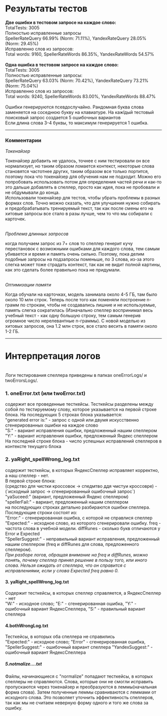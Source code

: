 <h1>Результаты тестов</h1>
<b>Две ошибки в тестовом запросе на каждое слово:</b> <br>
TotalTests: 3005<br>
    Полностью исправленные запросы<br>
       SpellerRateQuery 66.99% (Norm: 71.11%),  YandexRateQuery 28.05% (Norm: 29.45%)<br>
    Исправленно слов из запросов:<br>
       Total words: 9160, SpellerRateWords 86.35%, YandexRateWords 54.57%<br>
<br>
<b>Одна ошибка в тестовом запросе на каждое слово:</b><br>
    TotalTests: 3005<br>
    Полностью исправленные запросы:<br>
        SpellerRateQuery 63.03% (Norm: 70.42%),  YandexRateQuery 73.21% (Norm: 75.04%)<br>
    Исправленно слов из запросов:<br>
        Total words: 9240, SpellerRateWords 83.00%, YandexRateWords 88.47%<br><br>
Ошибки генерируются псевдослучайно. Рандомная буква слова заменяется на соседнюю букву на клавиатуре. На кажlдый тестовый поисковый запрос создается 5 ошибочных вариантов<br>
Если длина слова 3-4 буквы, то максимум генерируется 1 ошибка.<br>
<hr>


<h3>Комментарии</h3>
<p><i>Токенайзер</i></p>
Токенайзер добавить не удалось, точнее с ним тестировали он все нормализует, но таким образом ломается контекст, некоторые слова становятся частотнее других, таким образом все только портится, поэтому пока что токенайзер для обучения нам не подходит. Можно его попробовать  использовать потом для определения частей речи и как-то это дальше добавлять в спеллер, просто как идея, пока не пробовали и не обдумывали до конца.<br>
Использовали токенайзер для тестов, чтобы убрать проблемы в разных формах слов. Точно можно сказать, что для улучшения нужно собирать и предобрабатывать тренируемый текст, так как после смены его на хитовые запросы все стало в разы лучше, чем то что мы собирали с карточек.<br><br>
<p><i>Проблема длинных запросов</i></p>
когда получаем запрос из 7+ слов то спеллер генерит кучу перестановок с возможными ошибками для каждого слова, тем самым убивается и время и память очень сильно. Поэтому, пока делим подобные запросы на подзапросы поменьше, по 3 слова, из-за этого слегка может тоже страдать контекст, так как не видит полной картины, как это сделать более правильно пока не придумали.<br><br>
<p><i>Оптимизации памяти</i></p>
Когда обучали на карточках, модель занимала около 4-5 ГБ, там было около 10 млн строк. Теперь после того как поменяли построение n-грамм по строкам, чтобы не создавались лишние и не используемые, память слегка сократилась (Изначально спеллер воспринимал весь учебный текст - как одну большую строку, тем самым генерив огромное число нерелевантные n-граммы). С новой моделью из хитовых запросов, она 1.2 млн строк, все стало весить в памяти около 1-2 ГБ.<hr>
<h1>Интерпретация логов</h1>
<br>
Логи тестирования спеллера приведены в папках oneErrorLogs/ и twoErrorsLogs/.<br>
<h3>1. oneError.txt (или twoError.txt)</h3>
содержит все проведенные тесткейсы. Тесткейсы разделены между собой по тестируемому слову, которое указывается на первой строке блока. На последующих 5 строках блока указывается:<br> 
"generated error is:" - запрос с одной или двумя искусственно сгенерированных ошибки на каждое слово<br>
"S:" -  вариант исправления ошибки, предложенный нашим спеллером<br>
"Y:" - вариант исправления ошибки, предложенный Яндекс спеллером<br>
На последней строке блока - число успешных исправлений спеллеров в контексте текущего блока<br>
<h3>2. yaRight_spellWrong_log.txt</h3>
содержит тесткейсы, в которых ЯндексСпеллер исправляет корректно, а наш спеллер - нет.<br> В первой строке блока: <br>
(средство для чистки кроссовок -> спедмтво ддя чмстуи кроссовре) - (`исходный запрос -> сгенерированный ошибочный запрос`) <br>
"yaSuceed:" (вариант, предложенный Яндекс спеллером)<br>
"spellerFail:" - вариант, предложенный нашим спеллером<br>
на последующих строках детально разбираются ошибки спеллера. Последующие строки состоят из:<br>
"Error:" - сгенерированная ошибка, с которой не справлися спеллер<br>
"Expected:" - исходное слово, из которого сгенерировали ошибку. freq - частота слова в учебной модели. diffRunes - сколько букв отличаются у Error и Expected<br>
"SpellerSuggest:" - неправильный вариант исправления, предложенный нашим спеллером (freq и diffRunes для слова, предложенного спеллером).<br>
<i>При разборе логов, обращая внимание на freq и diffRunes, можно понять, почему спеллер принял решение в пользу того, или иного слова. Нельзя ожидать от спеллера, что он справится с исправлениями, если у слова Expected freq равно 0.</i>
<h4>3. yaRight_spellWrong_log.txt</h4>
Содержит тесткейсы, в которых спеллер справляется, а ЯндексСпеллер - нет<br>
"W:" - исходное слово; "E:" - сгенерированная ошибка, "Y:" - ошибочный вариант ЯндексСпеллера, "S:" - правильный вариант спеллера<br>
<h4>4.bothWrongLog.txt</h4>
Тесткейсы, в которых оба спеллера не справились<br>
"Expected:" - исходное слово; "Error" - сгенерированная ошибка, "SpellerSuggest:" - ошибочный вариант спеллера "YandexSuggest:" - ошибочный вариант ЯндексСпеллера<br>
<h5>5.notmalize....txt</h5>
Файлы, начинающиеся с "normalize" попадают тесткейсы, в которых спеллеры не справляются. Слова, которые они не смогли исправить пропускаются через токенайзер и преобразуются в леммы(начальная форма слова). Затем полученные леммы сравниваются с леммами от исходного слова. Это позволяет уточнить эффективность спеллеров, так как мы не считаем неверную форму одного и того же слова за ошибку.
